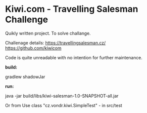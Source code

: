 # Kiwi.com - Travelling Salesman Challenge
Quikly written project. To solve challange.

Challenage details:
https://travellingsalesman.cz/
https://github.com/kiwicom

Code is quite unreadable with no intention for further maintenance.

**build:**

gradlew shadowJar

**run:**

java -jar build/libs/kiwi-salesman-1.0-SNAPSHOT-all.jar

Or from Use class "cz.vondr.kiwi.SimpleTest" - in src/test